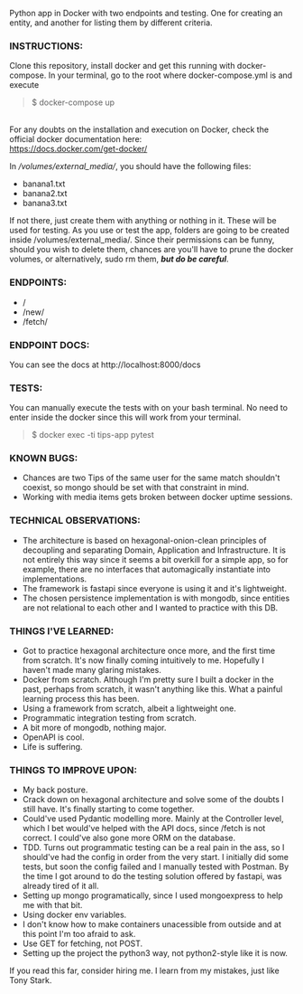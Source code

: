 Python app in Docker with two endpoints and testing. One for creating an entity, and another for listing them by different criteria.

### INSTRUCTIONS:
Clone this repository, install docker and get this running with docker-compose. In your terminal, go to the root where docker-compose.yml is and execute<br>
> $ docker-compose up

<br>For any doubts on the installation and execution on Docker, check the official docker documentation here:<br>
https://docs.docker.com/get-docker/

In */volumes/external_media/*, you should have the following files:
- banana1.txt
- banana2.txt
- banana3.txt

If not there, just create them with anything or nothing in it. These will be used for testing. As you use or test the app, folders are going to be created inside /volumes/external_media/. Since their permissions can be funny, should you wish to delete them, chances are you'll have to prune the docker volumes, or alternatively, sudo rm them, ***but do be careful***.

### ENDPOINTS:
- /
- /new/
- /fetch/

### ENDPOINT DOCS:
You can see the docs at http://localhost:8000/docs

### TESTS:
You can manually execute the tests with on your bash terminal. No need to enter inside the docker since this will work from your terminal.<br>
>$ docker exec -ti tips-app pytest

### KNOWN BUGS:
- Chances are two Tips of the same user for the same match shouldn't coexist, so mongo should be set with that constraint in mind.
- Working with media items gets broken between docker uptime sessions.

### TECHNICAL OBSERVATIONS:
- The architecture is based on hexagonal-onion-clean principles of decoupling and separating Domain, Application and Infrastructure. It is not entirely this way since it seems a bit overkill for a simple app, so for example, there are no interfaces that automagically instantiate into implementations.
- The framework is fastapi since everyone is using it and it's lightweight.
- The chosen persistence implementation is with mongodb, since entities are not relational to each other and I wanted to practice with this DB.

### THINGS I'VE LEARNED:
- Got to practice hexagonal architecture once more, and the first time from scratch. It's now finally coming intuitively to me. Hopefully I haven't made many glaring mistakes.
- Docker from scratch. Although I'm pretty sure I built a docker in the past, perhaps from scratch, it wasn't anything like this. What a painful learning process this has been.
- Using a framework from scratch, albeit a lightweight one.
- Programmatic integration testing from scratch.
- A bit more of mongodb, nothing major.
- OpenAPI is cool.
- Life is suffering.

### THINGS TO IMPROVE UPON:
- My back posture.
- Crack down on hexagonal architecture and solve some of the doubts I still have. It's finally starting to come together.
- Could've used Pydantic modelling more. Mainly at the Controller level, which I bet would've helped with the API docs, since /fetch is not correct. I could've also gone more ORM on the database.
- TDD. Turns out programmatic testing can be a real pain in the ass, so I should've had the config in order from the very start. I initially did some tests, but soon the config failed and I manually tested with Postman. By the time I got around to do the testing solution offered by fastapi, was already tired of it all.
- Setting up mongo programatically, since I used mongoexpress to help me with that bit.
- Using docker env variables.
- I don't know how to make containers unacessible from outside and at this point I'm too afraid to ask.
- Use GET for fetching, not POST.
- Setting up the project the python3 way, not python2-style like it is now.


If you read this far, consider hiring me. I learn from my mistakes, just like Tony Stark.
